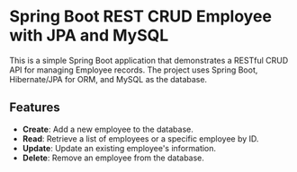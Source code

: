 # Spring Boot REST CRUD Employee with JPA and MySQL

This is a simple Spring Boot application that demonstrates a RESTful CRUD API for managing Employee records. The project uses Spring Boot, Hibernate/JPA for ORM, and MySQL as the database.

## Features

- **Create**: Add a new employee to the database.
- **Read**: Retrieve a list of employees or a specific employee by ID.
- **Update**: Update an existing employee's information.
- **Delete**: Remove an employee from the database.
